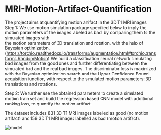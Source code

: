 # MRI-Motion-Artifact-Quantification

The project aims at quantifying motion artifact in the 3D T1 MRI images.
Step 1: We use motion simulation package specified below to imply the motion parameters of
the images labeled as bad, by comparing them to the simulated images with  
the motion parameters of 3D translation and rotation, with the help of Bayesian optimization.
(https://torchio.readthedocs.io/transforms/augmentation.html#torchio.transforms.RandomMotion)
We build a classification neural network simulating bad images from the good ones and further
differentiating between the simulated bad and the real bad images. The discriminator loss is maximized 
with the Bayesian optimization search and the Upper Confidence Bound acquisition function, 
with respect to the simulated motion parameters: 3D translations and rotations.

Step 2: We further use the obtained parameters to create a simulated motion train set and build the 
regression based CNN model with additional ranking loss, to quantify the motion artifact.

The dataset includes 831 3D T1 MRI images labelled as good (no motion artifact) and 159 3D T1 MRI images 
labelled as bad (motion artifact). 


![model](https://user-images.githubusercontent.com/44216377/120604160-9a706280-c401-11eb-9aab-0f6e593fce61.png)

